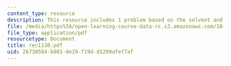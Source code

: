 ```yaml
---
content_type: resource
description: This resource includes 1 problem based on the solvent and solutes.
file: /media/https%3A/open-learning-course-data-rc.s3.amazonaws.com/10-302-transport-processes-fall-2004/26730584b801de19f19dd1299afef7af_rec1130.pdf
file_type: application/pdf
resourcetype: Document
title: rec1130.pdf
uid: 26730584-b801-de19-f19d-d1299afef7af
---
```

